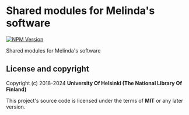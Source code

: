 # Shared modules for Melinda's software 
[![NPM Version](https://img.shields.io/npm/v/@natlibfi/melinda-commons.svg)](https://npmjs.org/package/@natlibfi/melinda-commons)

Shared modules for Melinda's software

## License and copyright

Copyright (c) 2018-2024 **University Of Helsinki (The National Library Of Finland)**

This project's source code is licensed under the terms of **MIT** or any later version.
